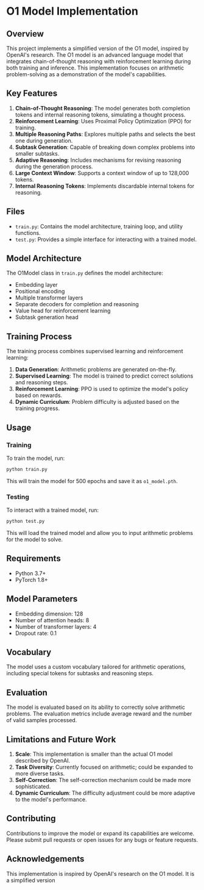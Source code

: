 # O1 Model Implementation

## Overview

This project implements a simplified version of the O1 model, inspired by OpenAI's research. The O1 model is an advanced language model that integrates chain-of-thought reasoning with reinforcement learning during both training and inference. This implementation focuses on arithmetic problem-solving as a demonstration of the model's capabilities.

## Key Features

1. **Chain-of-Thought Reasoning**: The model generates both completion tokens and internal reasoning tokens, simulating a thought process.
2. **Reinforcement Learning**: Uses Proximal Policy Optimization (PPO) for training.
3. **Multiple Reasoning Paths**: Explores multiple paths and selects the best one during generation.
4. **Subtask Generation**: Capable of breaking down complex problems into smaller subtasks.
5. **Adaptive Reasoning**: Includes mechanisms for revising reasoning during the generation process.
6. **Large Context Window**: Supports a context window of up to 128,000 tokens.
7. **Internal Reasoning Tokens**: Implements discardable internal tokens for reasoning.

## Files

- `train.py`: Contains the model architecture, training loop, and utility functions.
- `test.py`: Provides a simple interface for interacting with a trained model.

## Model Architecture

The O1Model class in `train.py` defines the model architecture:

- Embedding layer
- Positional encoding
- Multiple transformer layers
- Separate decoders for completion and reasoning
- Value head for reinforcement learning
- Subtask generation head

## Training Process

The training process combines supervised learning and reinforcement learning:

1. **Data Generation**: Arithmetic problems are generated on-the-fly.
2. **Supervised Learning**: The model is trained to predict correct solutions and reasoning steps.
3. **Reinforcement Learning**: PPO is used to optimize the model's policy based on rewards.
4. **Dynamic Curriculum**: Problem difficulty is adjusted based on the training progress.

## Usage

### Training

To train the model, run:

```bash
python train.py
```

This will train the model for 500 epochs and save it as `o1_model.pth`.

### Testing

To interact with a trained model, run:

```bash
python test.py
```

This will load the trained model and allow you to input arithmetic problems for the model to solve.

## Requirements

- Python 3.7+
- PyTorch 1.8+

## Model Parameters

- Embedding dimension: 128
- Number of attention heads: 8
- Number of transformer layers: 4
- Dropout rate: 0.1

## Vocabulary

The model uses a custom vocabulary tailored for arithmetic operations, including special tokens for subtasks and reasoning steps.

## Evaluation

The model is evaluated based on its ability to correctly solve arithmetic problems. The evaluation metrics include average reward and the number of valid samples processed.

## Limitations and Future Work

1. **Scale**: This implementation is smaller than the actual O1 model described by OpenAI.
2. **Task Diversity**: Currently focused on arithmetic; could be expanded to more diverse tasks.
3. **Self-Correction**: The self-correction mechanism could be made more sophisticated.
4. **Dynamic Curriculum**: The difficulty adjustment could be more adaptive to the model's performance.

## Contributing

Contributions to improve the model or expand its capabilities are welcome. Please submit pull requests or open issues for any bugs or feature requests.

## Acknowledgements

This implementation is inspired by OpenAI's research on the O1 model. It is a simplified version 
